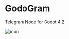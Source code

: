 # GodoGram
Telegram Node for Godot 4.2

![icon](https://github.com/Delalex/GodoGram/assets/28227386/4a8e97ab-a9e9-443c-bfcb-a439fa01b2ec)
